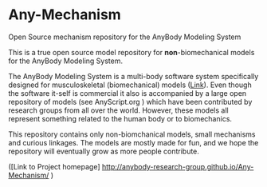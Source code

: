 Any-Mechanism
=============

Open Source mechanism repository for the AnyBody Modeling System

This is a true open source model repository for **non**-biomechanical models for the AnyBody Modeling System. 

The AnyBody Modeling System is a multi-body software system specifically designed for musculoskeletal (biomechanical) models ([Link](http://www.anybodytech.com/)). Even though the software it-self is commercial it also is accompanied by a large open repository of models (see AnyScript.org ) which have been contributed by research groups from all over the world. However, these models all represent something related to the human body or to biomechanics. 

This repository contains only non-biomchanical models, small mechanisms and curious linkages. The models are mostly made for fun, and we hope the repository will eventually grow as more people contribute. 

([Link to Project homepage] http://anybody-research-group.github.io/Any-Mechanism/ ) 
